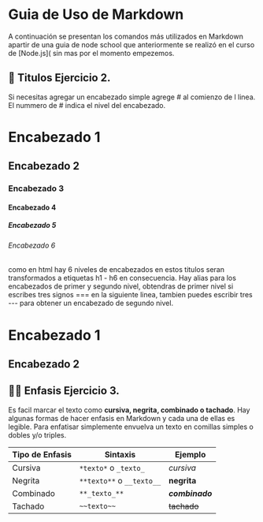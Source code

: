 # Guia de Uso de Markdown

A continuación se presentan los comandos más utilizados en Markdown apartir de una guia de node school que anteriormente se realizó en el curso de [Node.js](
sin mas por el momento empezemos.

## 🤭 Titulos Ejercicio 2.

Si necesitas agregar un encabezado simple agrege # al comienzo de l linea. El nummero de # indica el nivel del encabezado.

# Encabezado 1
## Encabezado 2
### Encabezado 3
#### Encabezado 4
##### Encabezado 5
###### Encabezado 6

como en html hay 6 niveles de encabezados en estos titulos seran transformados a etiquetas h1 - h6 en consecuencia.
Hay alias para los encabezados de primer y segundo nivel, obtendras de primer nivel si escribes tres signos === en la siguiente linea, tambien puedes escribir tres ---
para obtener un encabezado de segundo nivel.

Encabezado 1
===

Encabezado 2
---

## 🧑‍⚕️ Enfasis Ejercicio 3.

Es facil marcar el texto como **cursiva, negrita, combinado o tachado**. Hay algunas formas de hacer enfasis en Markdown y cada una de ellas es legible.
Para enfatisar simplemente envuelva un texto en comillas simples o dobles y/o triples.

| Tipo de Enfasis | Sintaxis | Ejemplo |
| ------ | ------ | ------ |
| Cursiva | `*texto*` o `_texto_` | *cursiva* |
| Negrita | `**texto**` o `__texto__` | **negrita** |
| Combinado | `**_texto_**` | **_combinado_** |
| Tachado | `~~texto~~` | ~~tachado~~ |